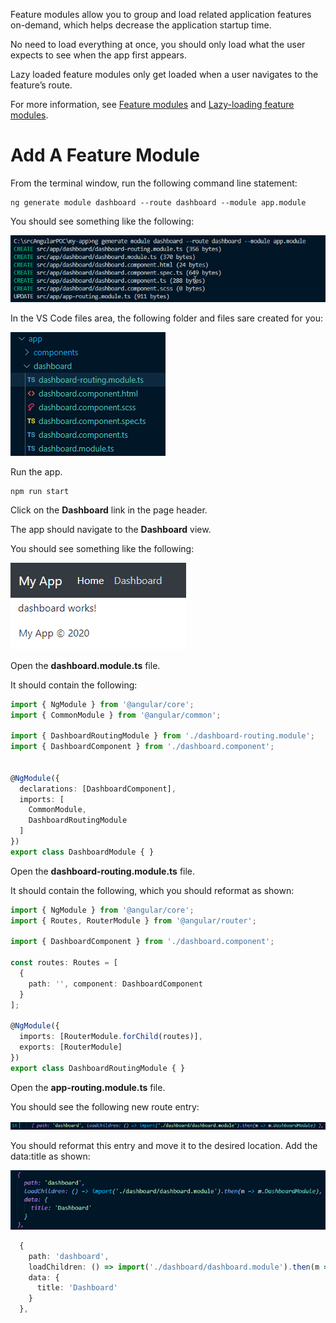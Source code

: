 Feature modules allow you to group and load related application features on-demand, which helps decrease the application startup time.  

No need to load everything at once, you should only load what the user expects to see when the app first appears. 

Lazy loaded feature modules only get loaded when a user navigates to the feature’s route. 

For more information, see [Feature modules](https://angular.io/guide/feature-modules) and [Lazy-loading feature modules](https://angular.io/guide/lazy-loading-ngmodules).

# Add A Feature Module

From the terminal window, run the following command line statement:

```
ng generate module dashboard --route dashboard --module app.module
```

You should see something like the following:

![image.png](/.attachments/image-f0b4a08e-39fd-4335-baae-b04aef57e0b9.png)

In the VS Code files area, the following folder and files sare created for you:

![image.png](/.attachments/image-ef968f46-8aea-46f7-98fe-fd50088395dc.png)

Run the app.

```
npm run start
```

Click on the **Dashboard** link in the page header.

The app should navigate to the **Dashboard** view.

You should see something like the following:

![image.png](/.attachments/image-cca6c6c1-963e-4a5c-8094-a2df1e0c4011.png)

Open the **dashboard.module.ts** file.

It should contain the following:

``` typescript
import { NgModule } from '@angular/core';
import { CommonModule } from '@angular/common';

import { DashboardRoutingModule } from './dashboard-routing.module';
import { DashboardComponent } from './dashboard.component';


@NgModule({
  declarations: [DashboardComponent],
  imports: [
    CommonModule,
    DashboardRoutingModule
  ]
})
export class DashboardModule { }
```

Open the **dashboard-routing.module.ts** file.

It should contain the following, which you should reformat as shown:

``` typescript
import { NgModule } from '@angular/core';
import { Routes, RouterModule } from '@angular/router';

import { DashboardComponent } from './dashboard.component';

const routes: Routes = [
  {
    path: '', component: DashboardComponent
  }
];

@NgModule({
  imports: [RouterModule.forChild(routes)],
  exports: [RouterModule]
})
export class DashboardRoutingModule { }
```

Open the **app-routing.module.ts** file.

You should see the following new route entry:

![image.png](/.attachments/image-75d83512-07b9-45e9-abea-fb0c07466284.png)

You should reformat this entry and move it to the desired location. Add the data:title as shown:

![image.png](/.attachments/image-8b6405f3-cefe-4719-8a9e-8359b71d26ad.png)

``` typescript
  {
    path: 'dashboard',
    loadChildren: () => import('./dashboard/dashboard.module').then(m => m.DashboardModule),
    data: {
      title: 'Dashboard'
    }
  },
```





